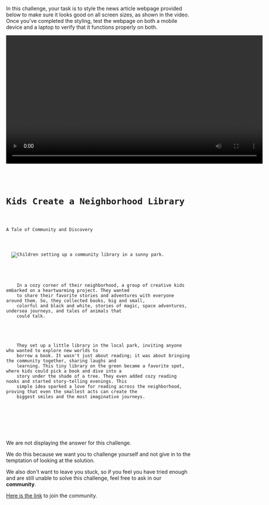 In this challenge, your task is to style the news article webpage provided below to make sure it looks good on all screen sizes, as shown in the video. Once you've completed the styling, test the webpage on both a mobile device and a laptop to verify that it functions properly on both.

<video width="700" controls>
  <source src="https://ik.imagekit.io/d9mvewbju/Course/BigbinaryAcademy/Newspaper%20Challenge%20Video_1ylFlc8ie.mp4" type="video/mp4">
</video>

<codeblock language="css" type="lesson">
<code>
<panel language="html" >
<div class="header">
  <h1 class="main-heading">Kids Create a Neighborhood Library</h1>
  <p class="sub-heading">A Tale of Community and Discovery</p>
</div>
<div class="image-container">
  <img class="reference-image" src="https://ik.imagekit.io/d9mvewbju/Course/BigbinaryAcademy/newspaper-challenge-kids-library_njqtPqqwT.webp" alt="Children setting up a community library in a sunny park.">
</div>
<div class="description">
  <p>
    In a cozy corner of their neighborhood, a group of creative kids embarked on a heartwarming project. They wanted
    to share their favorite stories and adventures with everyone around them. So, they collected books, big and small,
    colorful and black and white, stories of magic, space adventures, undersea journeys, and tales of animals that
    could talk.</p>
  <p>
    They set up a little library in the local park, inviting anyone who wanted to explore new worlds to
    borrow a book. It wasn't just about reading; it was about bringing the community together, sharing laughs and
    learning. This tiny library on the green became a favorite spot, where kids could pick a book and dive into a
    story under the shade of a tree. They even added cozy reading nooks and started story-telling evenings. This
    simple idea sparked a love for reading across the neighborhood, proving that even the smallest acts can create the
    biggest smiles and the most imaginative journeys.
  </p>
</div>
</panel>
<panel language="css">
</panel>
</code>
</codeblock>

We are not displaying the answer for this challenge.

We do this because we want you to challenge yourself
and
not give in to the temptation of looking at the solution.

We also don't want to leave you stuck, so if you feel
you have tried enough and are still unable to solve
this challenge, feel free to ask in our **community**.

[Here is the link](https://join.slack.com/t/bigbinaryacademy/shared_invite/zt-2kj86untg-wCGh2GPBA2I3iWZk4ke~tg) to join the community.
